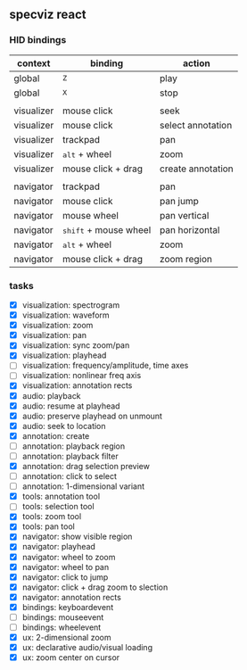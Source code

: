 ## specviz react

### HID bindings

|context|binding|action|
|--|--|--|
|global|<kbd>Z</kbd>|play|
|global|<kbd>X</kbd>|stop|
||||
|visualizer|mouse click|seek|
|visualizer|mouse click|select annotation|
|visualizer|trackpad|pan|
|visualizer|<kbd>alt</kbd> + wheel|zoom|
|visualizer|mouse click + drag|create annotation|
||||
|navigator|trackpad|pan|
|navigator|mouse click|pan jump|
|navigator|mouse wheel|pan vertical|
|navigator|<kbd>shift</kbd> + mouse wheel|pan horizontal|
|navigator|<kbd>alt</kbd> + wheel|zoom|
|navigator|mouse click + drag|zoom region|

### tasks

- [x] visualization: spectrogram
- [x] visualization: waveform
- [x] visualization: zoom
- [x] visualization: pan
- [x] visualization: sync zoom/pan
- [x] visualization: playhead
- [ ] visualization: frequency/amplitude, time axes
- [ ] visualization: nonlinear freq axis
- [x] visualization: annotation rects
- [x] audio: playback
- [x] audio: resume at playhead
- [x] audio: preserve playhead on unmount
- [x] audio: seek to location
- [x] annotation: create
- [ ] annotation: playback region
- [ ] annotation: playback filter
- [x] annotation: drag selection preview
- [ ] annotation: click to select
- [ ] annotation: 1-dimensional variant
- [x] tools: annotation tool
- [ ] tools: selection tool
- [x] tools: zoom tool
- [x] tools: pan tool
- [x] navigator: show visible region
- [x] navigator: playhead
- [x] navigator: wheel to zoom
- [x] navigator: wheel to pan
- [x] navigator: click to jump
- [x] navigator: click + drag zoom to slection
- [x] navigator: annotation rects
- [x] bindings: keyboardevent
- [ ] bindings: mouseevent
- [ ] bindings: wheelevent
- [x] ux: 2-dimensional zoom
- [x] ux: declarative audio/visual loading
- [x] ux: zoom center on cursor
